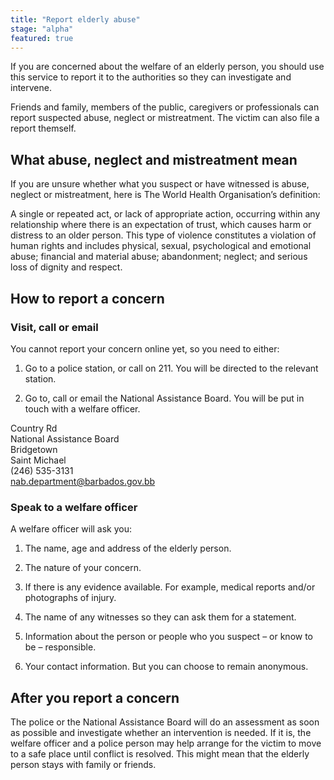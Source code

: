 ```yaml
---
title: "Report elderly abuse"
stage: "alpha"
featured: true
---
```


If you are concerned about the welfare of an elderly person, you should use this service to report it to the authorities so they can investigate and intervene. 

Friends and family, members of the public, caregivers or professionals can report suspected abuse, neglect or mistreatment. The victim can also file a report themself.

## What abuse, neglect and mistreatment mean

If you are unsure whether what you suspect or have witnessed is abuse, neglect or mistreatment, here is The World Health Organisation’s definition: 

A single or repeated act, or lack of appropriate action, occurring within any relationship where there is an expectation of trust, which causes harm or distress to an older person. This type of violence constitutes a violation of human rights and includes physical, sexual, psychological and emotional abuse; financial and material abuse; abandonment; neglect; and serious loss of dignity and respect.

## How to report a concern

### Visit, call or email

You cannot report your concern online yet, so you need to either:

1. Go to a police station, or call on 211. You will be directed to the relevant station. 

2. Go to, call or email the National Assistance Board. You will be put in touch with a welfare officer.

Country Rd  
National Assistance Board  
Bridgetown  
Saint Michael  
(246) 535-3131  
nab.department@barbados.gov.bb  

### Speak to a welfare officer

A welfare officer will ask you:


1. The name, age and address of the elderly person.

2. The nature of your concern.

3. If there is any evidence available. For example, medical reports and/or photographs of injury.

4. The name of any witnesses so they can ask them for a statement.

5. Information about the person or people who you suspect – or know to be – responsible.

6. Your contact information. But you can choose to remain anonymous. 

## After you report a concern

The police or the National Assistance Board will do an assessment as soon as possible and investigate whether an intervention is needed. If it is, the welfare officer and a police person may help arrange for the victim to move to a safe place until conflict is resolved. This might mean that the elderly person stays with family or friends.  
